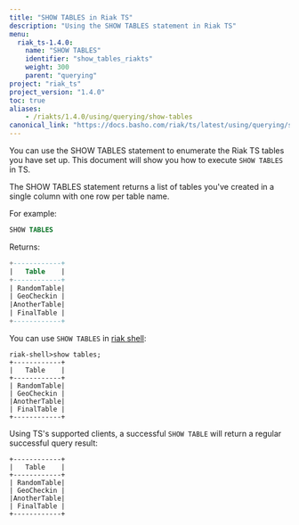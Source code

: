 ```yaml
---
title: "SHOW TABLES in Riak TS"
description: "Using the SHOW TABLES statement in Riak TS"
menu:
  riak_ts-1.4.0:
    name: "SHOW TABLES"
    identifier: "show_tables_riakts"
    weight: 300
    parent: "querying"
project: "riak_ts"
project_version: "1.4.0"
toc: true
aliases:
    - /riakts/1.4.0/using/querying/show-tables
canonical_link: "https://docs.basho.com/riak/ts/latest/using/querying/show-tables"
---
```


[riak shell]: riak/ts/1.4.0/using/riakshell

You can use the SHOW TABLES statement to enumerate the Riak TS tables you have set up. This document will show you how to execute `SHOW TABLES` in TS.

The SHOW TABLES statement returns a list of tables you've created in a single column with one row per table name.

For example:

```sql
SHOW TABLES
```

Returns:

```sql
+------------+
|   Table    |
+------------+
| RandomTable|
| GeoCheckin |
|AnotherTable|
| FinalTable |
+------------+
```

You can use `SHOW TABLES` in [riak shell]:

```
riak-shell>show tables;
+------------+
|   Table    |
+------------+
| RandomTable|
| GeoCheckin |
|AnotherTable|
| FinalTable |
+------------+
```

Using TS's supported clients, a successful `SHOW TABLE` will return a regular successful query result:

```
+------------+
|   Table    |
+------------+
| RandomTable|
| GeoCheckin |
|AnotherTable|
| FinalTable |
+------------+
```